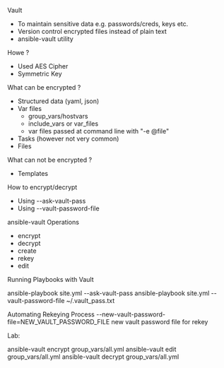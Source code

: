 Vault
   * To maintain sensitive data e.g. passwords/creds, keys etc.
   * Version control encrypted files instead of plain text
   * ansible-vault utility

Howe ?
  * Used AES Cipher
  * Symmetric Key

 What can be encrypted ?
   * Structured data (yaml, json)
   * Var files
     * group_vars/hostvars
     * include_vars or  var_files
     * var files passed at command line with "-e @file"
   * Tasks (however not very common)
   * Files

What can not be encrypted ?
  * Templates


How to encrypt/decrypt
  * Using --ask-vault-pass
  * Using --vault-password-file


ansible-vault Operations
  * encrypt
  * decrypt
  * create
  * rekey
  * edit

Running Playbooks with Vault

ansible-playbook site.yml --ask-vault-pass
ansible-playbook site.yml --vault-password-file ~/.vault_pass.txt


Automating Rekeying Process
--new-vault-password-file=NEW_VAULT_PASSWORD_FILE
                       new vault password file for rekey




Lab:

ansible-vault encrypt group_vars/all.yml
ansible-vault edit group_vars/all.yml
ansible-vault decrypt group_vars/all.yml
